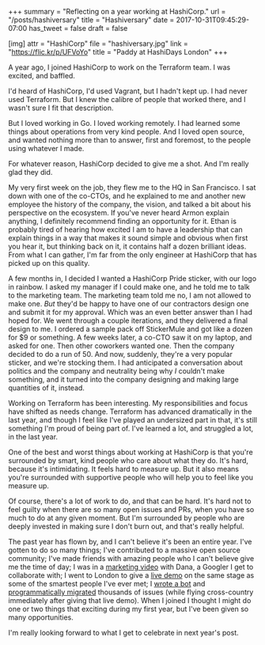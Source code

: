 +++
summary = "Reflecting on a year working at HashiCorp."
url = "/posts/hashiversary"
title = "Hashiversary"
date = 2017-10-31T09:45:29-07:00
has_tweet = false
draft = false

[img]
attr = "HashiCorp"
file = "hashiversary.jpg"
link = "https://flic.kr/p/UFVoYo"
title = "Paddy at HashiDays London"
+++

A year ago, I joined HashiCorp to work on the Terraform team. I was excited, and baffled.

I'd heard of HashiCorp, I'd used Vagrant, but I hadn't kept up. I had never used Terraform. But I knew the calibre of people that worked there, and I wasn't sure I fit that description.

But I loved working in Go. I loved working remotely. I had learned some things about operations from very kind people. And I loved open source, and wanted nothing more than to answer, first and foremost, to the people using whatever I made.

For whatever reason, HashiCorp decided to give me a shot. And I'm really glad they did.

My very first week on the job, they flew me to the HQ in San Francisco. I sat down with one of the co-CTOs, and he explained to me and another new employee the history of the company, the vision, and talked a bit about his perspective on the ecosystem. If you've never heard Armon explain anything, I definitely recommend finding an opportunity for it. Ethan is probably tired of hearing how excited I am to have a leadership that can explain things in a way that makes it sound simple and obvious when first you hear it, but thinking back on it, it contains half a dozen brilliant ideas. From what I can gather, I'm far from the only engineer at HashiCorp that has picked up on this quality.

A few months in, I decided I wanted a HashiCorp Pride sticker, with our logo in rainbow. I asked my manager if I could make one, and he told me to talk to the marketing team. The marketing team told me no, I am not allowed to make one. _But_ they'd be happy to have one of our contractors design one and submit it for my approval. Which was an even better answer than I had hoped for. We went through a couple iterations, and they delivered a final design to me. I ordered a sample pack off StickerMule and got like a dozen for $9 or something. A few weeks later, a co-CTO saw it on my laptop, and asked for one. Then other coworkers wanted one. Then the company decided to do a run of 50. And now, suddenly, they're a very popular sticker, and we're stocking them. I had anticipated a conversation about politics and the company and neutrality being why _I_ couldn't make something, and it turned into the company designing and making large quantities of it, instead.

Working on Terraform has been interesting. My responsibilities and focus have shifted as needs change. Terraform has advanced dramatically in the last year, and though I feel like I've played an undersized part in that, it's still something I'm proud of being part of. I've learned a lot, and struggled a lot, in the last year.

One of the best and worst things about working at HashiCorp is that you're surrounded by smart, kind people who care about what they do. It's hard, because it's intimidating. It feels hard to measure up. But it also means you're surrounded with supportive people who will help you to feel like you measure up.

Of course, there's a lot of work to do, and that can be hard. It's hard not to feel guilty when there are so many open issues and PRs, when you have so much to do at any given moment. But I'm surrounded by people who are deeply invested in making sure I don't burn out, and that's really helpful.

The past year has flown by, and I can't believe it's been an entire year. I've gotten to do so many things; I've contributed to a massive open source community; I've made friends with amazing people who I can't believe give me the time of day; I was in a [marketing video][google video] with Dana, a Googler I get to collaborate with; I went to London to give a [live demo][hashidays video] on the same stage as some of the smartest people I've ever met; I [wrote a bot][hashibot] and [programmatically migrated][issue migration] thousands of issues (while flying cross-country immediately after giving that live demo). When I joined I thought I might do one or two things that exciting during my first year, but I've been given so many opportunities.

I'm really looking forward to what I get to celebrate in next year's post.

[google video]: https://www.youtube.com/watch?v=1f-t0xIJvd4
[hashidays video]: https://www.youtube.com/watch?v=e42A4aBZUkQ
[hashibot]: https://www.hashicorp.com/blog/introducing-the-hashibot-github-bot
[issue migration]: https://www.hashicorp.com/blog/upcoming-provider-changes-in-terraform-0-10
